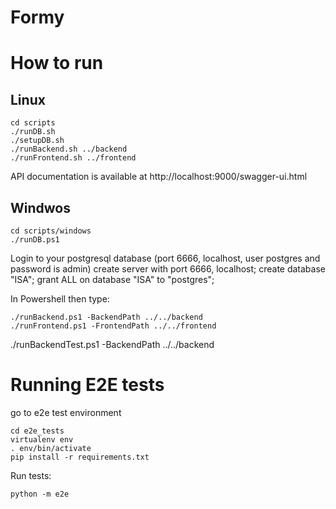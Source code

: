 # Formy

# How to run

## Linux

	cd scripts
	./runDB.sh 
	./setupDB.sh
	./runBackend.sh ../backend
	./runFrontend.sh ../frontend

API documentation is available at http://localhost:9000/swagger-ui.html

## Windwos


	cd scripts/windows
	./runDB.ps1

Login to your postgresql database (port 6666, localhost, user postgres and password is admin)
	create server with port 6666, localhost;
	create database "ISA"; 
	grant ALL on database "ISA" to "postgres";

In Powershell then type:

	./runBackend.ps1 -BackendPath ../../backend
	./runFrontend.ps1 -FrontendPath ../../frontend
./runBackendTest.ps1 -BackendPath ../../backend


# Running E2E tests 

go to e2e test environment

	cd e2e_tests
	virtualenv env 
	. env/bin/activate 
	pip install -r requirements.txt 

Run tests:

	python -m e2e